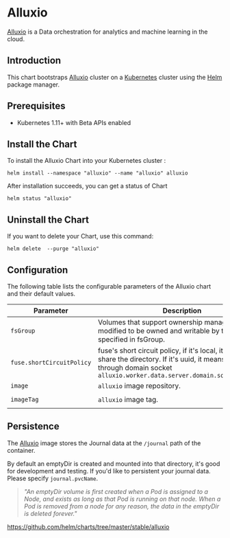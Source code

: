 # Alluxio

[Alluxio](https://www.alluxio.io/) is a Data orchestration for analytics and machine learning in the cloud.


## Introduction

This chart bootstraps [Alluxio](https://www.alluxio.io/) cluster on a [Kubernetes]() cluster using the [Helm]() package manager.


## Prerequisites

* Kubernetes 1.11+ with Beta APIs enabled 


## Install the Chart

To install the Alluxio Chart into your Kubernetes cluster :

```
helm install --namespace "alluxio" --name "alluxio" alluxio
```

After installation succeeds, you can get a status of Chart

```
helm status "alluxio"
```

## Uninstall the Chart

If you want to delete your Chart, use this command:

```
helm delete  --purge "alluxio"
```

## Configuration

The following table lists the configurable parameters of the Alluxio chart and their default values.

| Parameter                                    | Description                                                                                  | Default                                              |
| -------------------------------------------- | -------------------------------------------------------------------------------------------- | ---------------------------------------------------- |
| `fsGroup`                                       | Volumes that support ownership management are modified to be owned and writable by the GID specified in fsGroup. | `0`                                                 |
| `fuse.shortCircuitPolicy`                    | fuse's short circuit policy, if it's local, it means to share the directory. If it's uuid, it means connecting through domain socket `alluxio.worker.data.server.domain.socket.address`                                                       | local or uuid                           |
| `image`                                      | `alluxio` image repository.                                                                    | `alluxio`                                              |
| `imageTag`                                   | `alluxio` image tag.                                                                           | `2.1.0-SNAPSHOT`                                             |



## Persistence

The [Alluxio](https://hub.docker.com/r/alluxio/alluxio) image stores the Journal data at the `/journal` path of the container.

By default an emptyDir is created and mounted into that directory, it's good for development and testing. If you'd like to persistent your journal data. Please specify `journal.pvcName`.

> *"An emptyDir volume is first created when a Pod is assigned to a Node, and exists as long as that Pod is running on that node. When a Pod is removed from a node for any reason, the data in the emptyDir is deleted forever."*
























https://github.com/helm/charts/tree/master/stable/alluxio